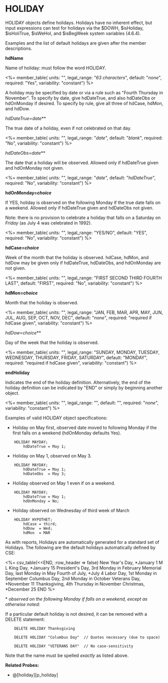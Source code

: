 # HOLIDAY

HOLIDAY objects define holidays. Holidays have no inherent effect, but input expressions can test for holidays via the \$DOWH, \$isHoliday, \$isHoliTrue, \$isWeHol, and \$isBegWeek system variables (4.6.4).

Examples and the list of default holidays are given after the member descriptions.

<!--
hdName is required in the program. WHY? 7-92.
-->

**hdName**

Name of holiday: <!-- if given,--> must follow the word HOLIDAY. <!-- Necessary only if the HOLIDAY object is referenced later with another statement, for example in a LIKE clause or with ALTER; however, we suggest always naming all objects for clearer error messages and future flexibility. -->

<%= member_table(
units: "",
legal_range: "_63 characters_",
default: "_none_",
required: "Yes",
variability: "constant")
%>

A holiday may be specified by date or via a rule such as "Fourth Thursday in November". To specify by date, give hdDateTrue, and also hdDateObs or hdOnMonday if desired. To specify by rule, give all three of hdCase, hdMon, and hdDow.

**hdDateTrue*=date***

The true date of a holiday, even if not celebrated on that day.

<%= member_table(
units: "",
legal_range: "_date_",
default: "_blank_",
required: "No",
variability: "constant")
%>

**hdDateObs*=date***

The date that a holiday will be observed. Allowed only if hdDateTrue given and hdOnMonday not given.

<%= member_table(
units: "",
legal_range: "_date_",
default: "_hdDateTrue_",
required: "No",
variability: "constant")
%>

**hdOnMonday=_choice_**

If YES, holiday is observed on the following Monday if the true date falls on a weekend. Allowed only if hdDateTrue given and hdDateObs not given.

Note: there is no provision to celebrate a holiday that falls on a Saturday on _Friday_ (as July 4 was celebrated in 1992).

<%= member_table(
units: "",
legal_range: "YES/NO",
default: "YES",
required: "No",
variability: "constant")
%>

**hdCase=_choice_**

Week of the month that the holiday is observed. hdCase, hdMon, and hdDow may be given only if hdDateTrue, hdDateObs, and hdOnMonday are not given.

<%= member_table(
units: "",
legal_range: "FIRST SECOND THIRD FOURTH LAST",
default: "FIRST",
required: "No",
variability: "constant")
%>

**hdMon=_choice_**

Month that the holiday is observed.

<%= member_table(
units: "",
legal_range: "JAN, FEB, MAR, APR, MAY, JUN, JUL, AUG, SEP, OCT, NOV, DEC",
default: "_none_",
required: "required if hdCase given",
variability: "constant")
%>

**hdDow*=choice***

Day of the week that the holiday is observed.

<%= member_table(
units: "",
legal_range: "SUNDAY, MONDAY, TUESDAY, WEDNESDAY, THURSDAY, FRIDAY, SATURDAY",
default: "MONDAY",
required: "required if hdCase given",
variability: "constant")
%>

**endHoliday**

Indicates the end of the holiday definition. Alternatively, the end of the holiday definition can be indicated by "END" or simply by beginning another object.

<%= member_table(
units: "",
legal_range: "",
default: "",
required: "_none_",
variability: "constant")
%>

Examples of valid HOLIDAY object specifications:

- Holiday on May first, observed date moved to following Monday if the first falls on a weekend (hdOnMonday defaults Yes).

<!-- -->

        HOLIDAY MAYDAY;
            hdDateTrue = May 1;

- Holiday on May 1, observed on May 3.

<!-- -->

        HOLIDAY MAYDAY;
            hdDateTrue = May 1;
            hdDateObs  = May 3;

- Holiday observed on May 1 even if on a weekend.

<!-- -->

        HOLIDAY MAYDAY;
            hdDateTrue = May 1;
            hdOnMonday = No;

- Holiday observed on Wednesday of third week of March

<!-- -->

        HOLIDAY HYPOTHET;
            hdCase = third;
            hdDow  = Wed;
            hdMon  = MAR

As with reports, Holidays are automatically generated for a standard set of Holidays. The following are the default holidays automatically defined by CSE:

<%= csv_table(<<END, :row_header => false)
New Year's Day, \*January 1
M L King Day, \*January 15
President's Day, 3rd Monday in February
Memorial Day, last Monday in May
Fourth of July, \*July 4
Labor Day, 1st Monday in September
Columbus Day, 2nd Monday in October
Veterans Day, \*November 11
Thanksgiving, 4th Thursday in November
Christmas, \*December 25
END
%>

\* _observed on the following Monday if falls on a weekend, except as otherwise noted:_

If a particular default holiday is not desired, it can be removed with a DELETE statement:

        DELETE HOLIDAY Thanksgiving

        DELETE HOLIDAY "Columbus Day"  // Quotes necessary (due to space)

        DELETE HOLIDAY "VETERANS DAY"  // No case-sensitivity

Note that the name must be spelled _exactly_ as listed above.

**Related Probes:**

- @[holiday][p_holiday]
